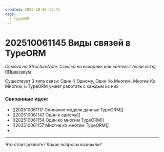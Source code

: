 ```yaml
---
created: 2025-10-06 11:45
tags:
  - typeORM
---
```

# 202510061145 Виды связей в TypeORM

*Ссылка на StructureNote:* 
*Ссылка на исходник или контекст (если есть):* [ЯПрактикум](https://practicum.yandex.ru/learn/backend-nodejs/courses/a4214ab0-2146-4152-b90e-651bf4c7ca5e/sprints/564244/topics/104f2765-a9c9-4617-8a5e-f21b675cf9b3/lessons/66392f72-0cb8-4373-984b-ada4c806cb74/)

Существует 3 типа связи: Один К Одному, Один Ко Многим, Многие Ко Многим, и TypeORM умеет работать с каждым из них

### Связанные идеи:

* [[202510061117 Описание модели данных TypeORM]]
* [[202510061147 Один к одному]]
* [[202510061154 Один ко многим TypeORM]]
* [[202510061157 Многие ко многим TypeORM]]
* 
---

*Что стоит развить? Какие вопросы возникли?*
